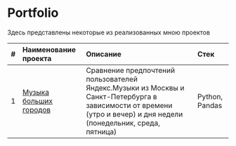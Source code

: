 # Portfolio

Здесь представлены некоторые из реализованных мною проектов

|#|Наименование проекта|Описание|Стек|
|:-|:-|:-|:-|
|1|[Музыка больших городов](https://github.com/KseniiaGolikova/Portfolio/tree/main/big_cities_music)|Сравнение предпочтений пользователей Яндекс.Музыки из Москвы и Санкт-Петербурга в зависимости от времени (утро и вечер) и дня недели (понедельник, среда, пятница)|Python, Pandas|
